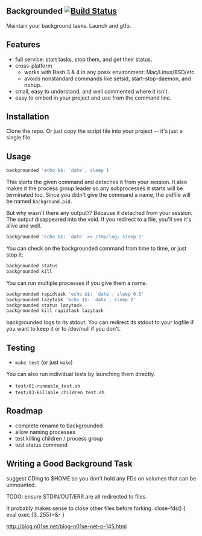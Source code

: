 ## Backgrounded [![Build Status](https://travis-ci.org/bronson/backgrounded.svg)](https://travis-ci.org/bronson/backgrounded)

Maintain your background tasks.  Launch and gtfo.


## Features

* full service: start tasks, stop them, and get their status.
* cross-platform
  * works with Bash 3 & 4 in any posix environment: Mac/Linux/BSD/etc.
  * avoids nonstandard commands like setsid, start-stop-daemon, and nohup.
* small, easy to understand, and well commented where it isn't.
* easy to embed in your project and use from the command line.


## Installation

Clone the repo.  Or just copy the script file into your project -- it's just a single file.


## Usage

```bash
backgrounded 'echo $$: `date`; sleep 1'
```

This starts the given command and detaches it from your session.
It also makes it the process group leader so any subprocesses it starts will
be terminated too.  Since you didn't give the command a name, the
pidfile will be named `background.pid`.

But why wasn't there any output??  Because it detached from your session.
The output disappeared into the void.
If you redirect to a file, you'll see it's alive and well.

```bash
backgrounded 'echo $$: `date` >> /tmp/log; sleep 1'
```

You can check on the backgrounded command from time to time, or just stop it:

```bash
backgrounded status
backgrounded kill
```

You can run multiple processes if you give them a name.

```bash
backgrounded rapidtask 'echo $$: `date`; sleep 0.5'
backgrounded lazytask 'echo $$: `date`; sleep 2'
backgrounded status lazytask
backgrounded kill rapidtask lazytask
```

backgrounded logs to its stdout.  You can redirect its stdout to
your logfile if you want to keep it or to /dev/null if you don't.


## Testing

* `make test` (or just `make`)

You can also run individual tests by launching them directly.

* `test/01-runnable_test.sh`
* `test/03-killable_children_test.sh`


## Roadmap

* complete rename to backgrounded
* allow naming processes
* test killing children / process group
* test status command


## Writing a Good Background Task

suggest CDing to $HOME so you don't hold any FDs on volumes that can be unmounted.

TODO: ensure STDIN/OUT/ERR are all redirected to files.

It probably makes sense to close other files before forking.
  close-fds() {
    eval exec {3..255}\>\&-
    }

http://blog.n01se.net/blog-n01se-net-p-145.html
